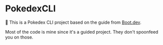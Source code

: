 # PokedexCLI

🐉 This is a Pokedex CLI project based on the guide from [Boot.dev](https://boot.dev).

Most of the code is mine since it's a guided project. They don't spoonfeed you on those.
